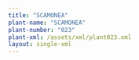 ```yaml
---
title: "SCAMONEA"
plant-name: "SCAMONEA"
plant-number: "023"
plant-xml: /assets/xml/plant023.xml
layout: single-xml
---
```

